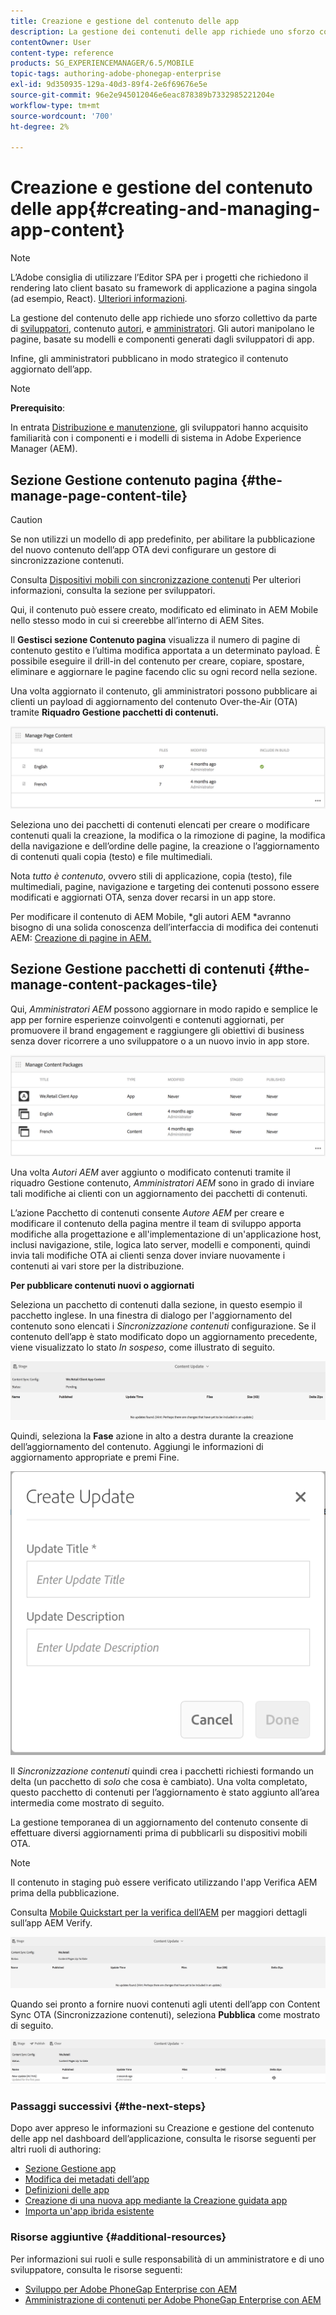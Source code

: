 ```yaml
---
title: Creazione e gestione del contenuto delle app
description: La gestione dei contenuti delle app richiede uno sforzo collettivo da parte di sviluppatori, autori di contenuti e amministratori. Gli autori manipolano le pagine, basate su modelli e componenti generati dagli sviluppatori di app.
contentOwner: User
content-type: reference
products: SG_EXPERIENCEMANAGER/6.5/MOBILE
topic-tags: authoring-adobe-phonegap-enterprise
exl-id: 9d350935-129a-40d3-89f4-2e6f69676e5e
source-git-commit: 96e2e945012046e6eac878389b7332985221204e
workflow-type: tm+mt
source-wordcount: '700'
ht-degree: 2%

---
```


# Creazione e gestione del contenuto delle app{#creating-and-managing-app-content}

>[!NOTE]
>
>L’Adobe consiglia di utilizzare l’Editor SPA per i progetti che richiedono il rendering lato client basato su framework di applicazione a pagina singola (ad esempio, React). [Ulteriori informazioni](/help/sites-developing/spa-overview.md).

La gestione del contenuto delle app richiede uno sforzo collettivo da parte di [sviluppatori](#developer), contenuto [autori](#author), e [amministratori](#administrator). Gli autori manipolano le pagine, basate su modelli e componenti generati dagli sviluppatori di app.

Infine, gli amministratori pubblicano in modo strategico il contenuto aggiornato dell’app.

>[!NOTE]
>
>**Prerequisito**:
>
>In entrata [Distribuzione e manutenzione](/help/sites-deploying/deploy.md), gli sviluppatori hanno acquisito familiarità con i componenti e i modelli di sistema in Adobe Experience Manager (AEM).

## Sezione Gestione contenuto pagina {#the-manage-page-content-tile}

>[!CAUTION]
>
>Se non utilizzi un modello di app predefinito, per abilitare la pubblicazione del nuovo contenuto dell’app OTA devi configurare un gestore di sincronizzazione contenuti.
>
>Consulta [Dispositivi mobili con sincronizzazione contenuti](/help/mobile/phonegap-contentsync.md) Per ulteriori informazioni, consulta la sezione per sviluppatori.

Qui, il contenuto può essere creato, modificato ed eliminato in AEM Mobile nello stesso modo in cui si creerebbe all’interno di AEM Sites.

Il **Gestisci sezione Contenuto pagina** visualizza il numero di pagine di contenuto gestito e l’ultima modifica apportata a un determinato payload. È possibile eseguire il drill-in del contenuto per creare, copiare, spostare, eliminare e aggiornare le pagine facendo clic su ogni record nella sezione.

Una volta aggiornato il contenuto, gli amministratori possono pubblicare ai clienti un payload di aggiornamento del contenuto Over-the-Air (OTA) tramite **Riquadro Gestione pacchetti di contenuti.**

![chlimage_1-161](assets/chlimage_1-161.png)

Seleziona uno dei pacchetti di contenuti elencati per creare o modificare contenuti quali la creazione, la modifica o la rimozione di pagine, la modifica della navigazione e dell’ordine delle pagine, la creazione o l’aggiornamento di contenuti quali copia (testo) e file multimediali.

Nota *tutto è contenuto*, ovvero stili di applicazione, copia (testo), file multimediali, pagine, navigazione e targeting dei contenuti possono essere modificati e aggiornati OTA, senza dover recarsi in un app store.

Per modificare il contenuto di AEM Mobile, *gli autori AEM *avranno bisogno di una solida conoscenza dell’interfaccia di modifica dei contenuti AEM: [Creazione di pagine in AEM.](/help/sites-authoring/qg-page-authoring.md)

## Sezione Gestione pacchetti di contenuti {#the-manage-content-packages-tile}

Qui, *Amministratori AEM* possono aggiornare in modo rapido e semplice le app per fornire esperienze coinvolgenti e contenuti aggiornati, per promuovere il brand engagement e raggiungere gli obiettivi di business senza dover ricorrere a uno sviluppatore o a un nuovo invio in app store.

![chlimage_1-162](assets/chlimage_1-162.png)

Una volta *Autori AEM* aver aggiunto o modificato contenuti tramite il riquadro Gestione contenuto, *Amministratori AEM* sono in grado di inviare tali modifiche ai clienti con un aggiornamento dei pacchetti di contenuti.

L’azione Pacchetto di contenuti consente *Autore AEM* per creare e modificare il contenuto della pagina mentre il team di sviluppo apporta modifiche alla progettazione e all&#39;implementazione di un&#39;applicazione host, inclusi navigazione, stile, logica lato server, modelli e componenti, quindi invia tali modifiche OTA ai clienti senza dover inviare nuovamente i contenuti ai vari store per la distribuzione.

**Per pubblicare contenuti nuovi o aggiornati**

Seleziona un pacchetto di contenuti dalla sezione, in questo esempio il pacchetto inglese. In una finestra di dialogo per l&#39;aggiornamento del contenuto sono elencati i *Sincronizzazione contenuti* configurazione. Se il contenuto dell’app è stato modificato dopo un aggiornamento precedente, viene visualizzato lo stato *In sospeso*, come illustrato di seguito.

![chlimage_1-163](assets/chlimage_1-163.png)

Quindi, seleziona la **Fase** azione in alto a destra durante la creazione dell’aggiornamento del contenuto. Aggiungi le informazioni di aggiornamento appropriate e premi Fine.

![chlimage_1-164](assets/chlimage_1-164.png)

Il *Sincronizzazione contenuti* quindi crea i pacchetti richiesti formando un delta (un pacchetto di *solo* che cosa è cambiato). Una volta completato, questo pacchetto di contenuti per l’aggiornamento è stato aggiunto all’area intermedia come mostrato di seguito.

La gestione temporanea di un aggiornamento del contenuto consente di effettuare diversi aggiornamenti prima di pubblicarli su dispositivi mobili OTA.

>[!NOTE]
>
>Il contenuto in staging può essere verificato utilizzando l&#39;app Verifica AEM prima della pubblicazione.
>
>Consulta [Mobile Quickstart per la verifica dell’AEM](/help/mobile/phonegap-mobile-quickstart.md) per maggiori dettagli sull’app AEM Verify.

![chlimage_1-165](assets/chlimage_1-165.png)

Quando sei pronto a fornire nuovi contenuti agli utenti dell’app con Content Sync OTA (Sincronizzazione contenuti), seleziona **Pubblica** come mostrato di seguito.

![chlimage_1-166](assets/chlimage_1-166.png)

### Passaggi successivi {#the-next-steps}

Dopo aver appreso le informazioni su Creazione e gestione del contenuto delle app nel dashboard dell’applicazione, consulta le risorse seguenti per altri ruoli di authoring:

* [Sezione Gestione app](/help/mobile/phonegap-app-details-tile.md)
* [Modifica dei metadati dell’app](/help/mobile/phonegap-editmetadata.md)
* [Definizioni delle app](/help/mobile/phonegap-app-definitions.md)
* [Creazione di una nuova app mediante la Creazione guidata app](/help/mobile/phonegap-create-new-app.md)
* [Importa un&#39;app ibrida esistente](/help/mobile/phonegap-adding-content-to-imported-app.md)

### Risorse aggiuntive {#additional-resources}

Per informazioni sui ruoli e sulle responsabilità di un amministratore e di uno sviluppatore, consulta le risorse seguenti:

* [Sviluppo per Adobe PhoneGap Enterprise con AEM](/help/mobile/developing-in-phonegap.md)
* [Amministrazione di contenuti per Adobe PhoneGap Enterprise con AEM](/help/mobile/administer-phonegap.md)
